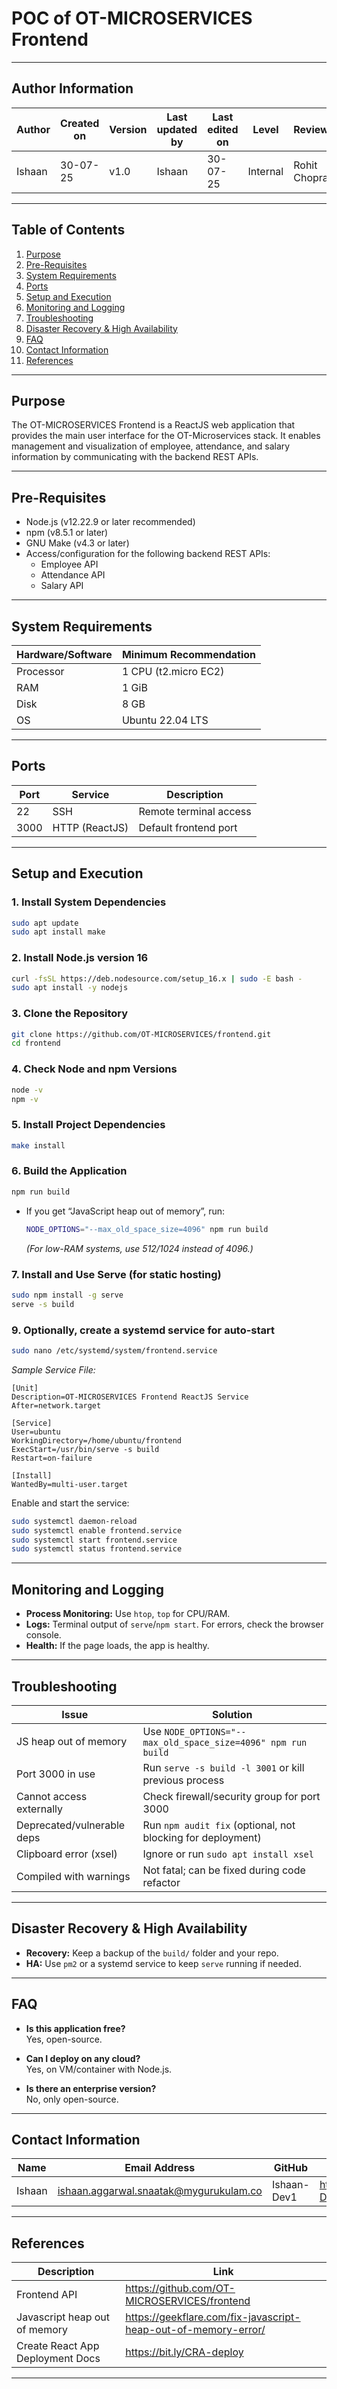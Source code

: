 # POC of OT-MICROSERVICES Frontend

---

## Author Information

| **Author**   | **Created on** | **Version** | **Last updated by** | **Last edited on** | **Level** | **Reviewer**  |
|--------------|----------------|-------------|---------------------|--------------------|-----------|---------------|
| Ishaan       | 30-07-25       | v1.0        | Ishaan              | 30-07-25           | Internal  | Rohit Chopra  | 

---

## Table of Contents

1. [Purpose](#purpose)  
2. [Pre-Requisites](#pre-requisites)  
3. [System Requirements](#system-requirements)   
4. [Ports](#ports)  
5. [Setup and Execution](#setup-and-execution)  
6. [Monitoring and Logging](#monitoring-and-logging)  
7. [Troubleshooting](#troubleshooting)  
8. [Disaster Recovery & High Availability](#disaster-recovery--high-availability)  
9. [FAQ](#faq)  
10. [Contact Information](#contact-information)  
11. [References](#references)  

---

## Purpose

The OT-MICROSERVICES Frontend is a ReactJS web application that provides the main user interface for the OT-Microservices stack. It enables management and visualization of employee, attendance, and salary information by communicating with the backend REST APIs.

---

## Pre-Requisites

- Node.js (v12.22.9 or later recommended)
- npm (v8.5.1 or later)
- GNU Make (v4.3 or later)
- Access/configuration for the following backend REST APIs:
  - Employee API
  - Attendance API
  - Salary API

---

## System Requirements

| Hardware/Software | Minimum Recommendation  |
|-------------------|------------------------|
| Processor         | 1 CPU (t2.micro EC2)   |
| RAM               | 1 GiB                  |
| Disk              | 8 GB                   |
| OS                | Ubuntu 22.04 LTS       |

---

## Ports

| Port | Service              | Description                         |
|------|---------------------|-------------------------------------|
| 22   | SSH                 | Remote terminal access              |
| 3000 | HTTP (ReactJS)      | Default frontend port               |

---

## Setup and Execution

### 1. Install System Dependencies

```bash
sudo apt update
sudo apt install make
```

### 2. Install Node.js version 16

```bash
curl -fsSL https://deb.nodesource.com/setup_16.x | sudo -E bash -
sudo apt install -y nodejs
```

### 3. Clone the Repository

```bash
git clone https://github.com/OT-MICROSERVICES/frontend.git
cd frontend
```

### 4. Check Node and npm Versions

```bash
node -v
npm -v
```

### 5. Install Project Dependencies

```bash
make install
```

### 6. Build the Application

```bash
npm run build
```
- If you get “JavaScript heap out of memory”, run:
  ```bash
  NODE_OPTIONS="--max_old_space_size=4096" npm run build
  ```
  *(For low-RAM systems, use 512/1024 instead of 4096.)*

### 7. Install and Use Serve (for static hosting)

```bash
sudo npm install -g serve
serve -s build
```

### 9. Optionally, create a systemd service for auto-start

```bash
sudo nano /etc/systemd/system/frontend.service
```
_Sample Service File:_
```
[Unit]
Description=OT-MICROSERVICES Frontend ReactJS Service
After=network.target

[Service]
User=ubuntu
WorkingDirectory=/home/ubuntu/frontend
ExecStart=/usr/bin/serve -s build
Restart=on-failure

[Install]
WantedBy=multi-user.target
```

Enable and start the service:

```bash
sudo systemctl daemon-reload
sudo systemctl enable frontend.service
sudo systemctl start frontend.service
sudo systemctl status frontend.service
```

---

## Monitoring and Logging

- **Process Monitoring:** Use `htop`, `top` for CPU/RAM.
- **Logs:** Terminal output of `serve`/`npm start`. For errors, check the browser console.
- **Health:** If the page loads, the app is healthy.

---

## Troubleshooting

| Issue                        | Solution                                                         |
|------------------------------|------------------------------------------------------------------|
| JS heap out of memory        | Use `NODE_OPTIONS="--max_old_space_size=4096" npm run build`     |
| Port 3000 in use             | Run `serve -s build -l 3001` or kill previous process            |
| Cannot access externally     | Check firewall/security group for port 3000                      |
| Deprecated/vulnerable deps   | Run `npm audit fix` (optional, not blocking for deployment)      |
| Clipboard error (xsel)       | Ignore or run `sudo apt install xsel`                            |
| Compiled with warnings       | Not fatal; can be fixed during code refactor                     |

---

## Disaster Recovery & High Availability

- **Recovery:** Keep a backup of the `build/` folder and your repo.
- **HA:** Use `pm2` or a systemd service to keep `serve` running if needed.

---

## FAQ

- **Is this application free?**  
  Yes, open-source.

- **Can I deploy on any cloud?**  
  Yes, on VM/container with Node.js.

- **Is there an enterprise version?**  
  No, only open-source.

---

## Contact Information

| Name| Email Address      | GitHub | URL |
|-----|--------------------------|-------------|---------|
| Ishaan | ishaan.aggarwal.snaatak@mygurukulam.co|  Ishaan-Dev1  |   https://github.com/Ishaan-Dev1  |


---

## References

| Description                       | Link                                                                 |
|------------------------------------|----------------------------------------------------------------------|
| Frontend API                       | https://github.com/OT-MICROSERVICES/frontend                         |
| Javascript heap out of memory      | https://geekflare.com/fix-javascript-heap-out-of-memory-error/       |
| Create React App Deployment Docs   | https://bit.ly/CRA-deploy                                            |

---
